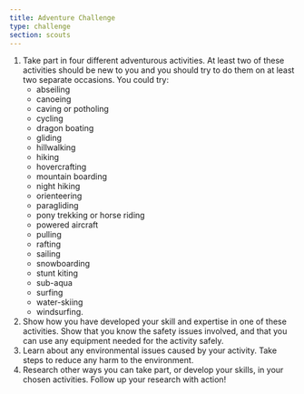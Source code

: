 ```yaml
---
title: Adventure Challenge
type: challenge
section: scouts
---
```


1. Take part in four different adventurous activities. At least two of these activities should be new to you and you should try to do them on at least two separate occasions. You could try:
   * abseiling
   * canoeing
   * caving or potholing
   * cycling
   * dragon boating
   * gliding
   * hillwalking
   * hiking
   * hovercrafting
   * mountain boarding
   * night hiking
   * orienteering
   * paragliding
   * pony trekking or horse riding
   * powered aircraft
   * pulling
   * rafting
   * sailing
   * snowboarding
   * stunt kiting
   * sub-aqua
   * surfing
   * water-skiing
   * windsurfing.
2. Show how you have developed your skill and expertise in one of these activities. Show that you know the safety issues involved, and that you can use any equipment needed for the activity safely.
3. Learn about any environmental issues caused by your activity. Take steps to reduce any harm to the environment.
4. Research other ways you can take part, or develop your skills, in your chosen activities. Follow up your research with action!
